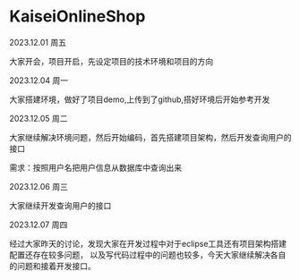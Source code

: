 # KaiseiOnlineShop

2023.12.01 周五

大家开会，项目开启，先设定项目的技术环境和项目的方向

2023.12.04 周一

大家搭建环境，做好了项目demo,上传到了github,搭好环境后开始参考开发

2023.12.05 周二

大家继续解决环境问题，然后开始编码，首先搭建项目架构，然后开发查询用户的接口

需求：按照用户名把用户信息从数据库中查询出来

2023.12.06 周三

大家继续开发查询用户的接口

2023.12.07 周四

经过大家昨天的讨论，发现大家在开发过程中对于eclipse工具还有项目架构搭建配置还存在较多问题，
以及写代码过程中的问题也较多，今天大家继续解决各自的问题和接着开发接口。
